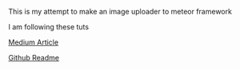 This is my attempt to make an image uploader to meteor framework


I am following these tuts

[Medium Article](https://medium.com/@victorleungtw/how-to-upload-files-with-meteor-js-7b8e811510fa)

[Github Readme](https://github.com/CollectionFS/Meteor-CollectionFS#installation)